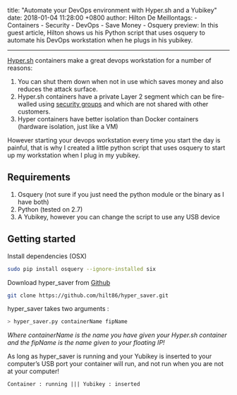 title: "Automate your DevOps environment with Hyper.sh and a Yubikey"
date: 2018-01-04 11:28:00 +0800
author: Hilton De Meillontags:
    - Containers
    - Security
    - DevOps
    - Save Money
    - Osquery
preview: In this guest article, Hilton shows us his Python script  that uses osquery to automate his DevOps workstation when he plugs in his yubikey.

---
[Hyper.sh](hyper.sh) containers make a great devops workstation for a number of reasons:

1. You can shut them down when not in use which saves money and also reduces the attack surface.
2. Hyper.sh containers have a private Layer 2 segment which can be fire-walled using [security groups](https://docs.hyper.sh/Feature/network/sg.html) and which are not shared with other customers.
3. Hyper containers have better isolation than Docker containers (hardware isolation, just like a VM)

However starting your devops workstation every time you start the day is painful, that is why I created a little python script that uses osquery to start up my workstation when I plug in my yubikey.

## Requirements
1. Osquery (not sure if you just need the python module or the binary as I have both)
2. Python (tested on 2.7)
3. A Yubikey, however you can change the script to use any USB device

## Getting started
Install dependencies (OSX)
``` bash
sudo pip install osquery --ignore-installed six
```

Download hyper_saver from [Github](https://github.com/hilt86/hyper_saver)
``` bash
git clone https://github.com/hilt86/hyper_saver.git
```

hyper_saver takes two arguments :
``` bash
> hyper_saver.py containerName fipName
```
*Where containerName is the name you have given your Hyper.sh container and the fipName is the name given to your floating IP!*

As long as hyper_saver is running and your Yubikey is inserted to your computer’s USB port your container will run, and not run when you are not at your computer!

```
Container : running ||| Yubikey : inserted
```
